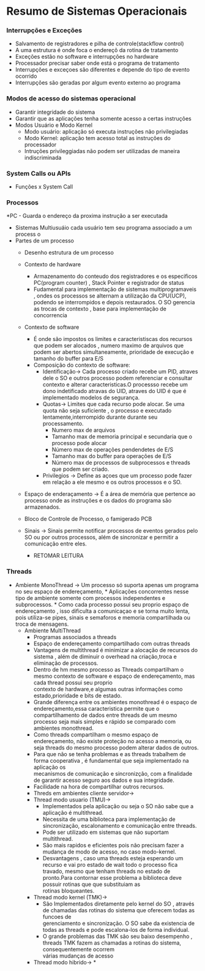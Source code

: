 # Resumo de Sistemas Operacionais 

### Interrupções e Exceções 
 * Salvamento de registradores e pilha de controle(stackflow control)	
 * A uma estrutura é onde foca o endereçõ da rotina de tratamento  
 * Exceções estão no software e interrupções no hardware  
 * Processador precisar saber onde está o programa de tratamento 
 * Interrupções e exceçoes são diferentes e depende do tipo de evento ocorrido  
 * Interrupções são geradas por algum evento externo ao programa 

### Modos de acesso do sistemas operacional 
* Garantir integridade do sistema 
* Garantir que as aplicações tenha somente acesso a certas instruções  
* Modos Usuário e Modo Kernel 
	* Modo usuário: aplicação só executa instruções não privilegiadas 
	* Modo Kernel: aplicação tem acesso total as instruções do processador 
	* Intruções privileggiadas não podem ser utilizadas de maneira indiscriminada 
 
### System Calls ou APIs 
  * Funções x System Call 
       
### Processos  
  *PC - Guarda o endereço da proxima instrução a ser executada  
  * Sistemas Multiusuáio cada usuário tem seu programa associado a um process o
  * Partes de um processo
	* Desenho estrutura de um processo 
		<Inserir desenho> 
	* Contexto de hardware 
		* Armazenamento do conteudo dos registradores e os especificos  PC(program counter) , Stack Pointer e registrador de status 
		* Fudamental para implementação de sistemas multiprogramaveis , ondes os processos se alternam a utilização da CPU(UCP), 
		podendo se interrompidos e depois restaurados. O SO gerencia as trocas de contexto , base para implementação de concorrencia 
	* Contexto de software 
		* É onde são impostos os limites e caracteristiscas dos recursos que podem ser alocados , numero maximo  de arquivos que podem ser 
		  abertos  simultaneamente, prioridade de execução  e tamanho do buffer para E/S 
		* Composição do contexto de software: 
			* Identificação-> Cada processo criado recebe um PID, atraves dele  o SO e outros processo podem referenciar e consultar contexto e 
			  alterar caracteristicas.O processso recebe um dono indetificado atravas do UID, atraves do UID é que é implementado modelos de segurança.  
			* Quotas-> Limites que cada recurso pode alocar. Se  uma quota não seja suficiente , o processo e executado lentamente,interrompido durante 
			  durante seu processamento.
				* Numero max de arquivos  
				* Tamanho max de memoria principal e secundaria que o processo pode alocar  
				* Número max de operações pendendetes de E/S				
				* Tamanho max do buffer para operações  de E/S
				* Número max de processos de subprocessos e threads que podem ser criado.
			* Privilegios -> Define as açoes que um processo pode fazer em relação  a ele mesmo e os outros processos  e o SO.
	* Espaço de enderaçamento -> É a área de memória que pertence ao processo onde as instruções e os dados do programa são armazenados.
		
	* Bloco de Controle  de Processo, o famigerado PCB  
		<Inserir Desenho do PCB>												
	* Sinais -> Sinais permite notificar processos de eventos gerados pelo SO ou por outros processos, além de sincronizar e permitir a comunicação entre eles.
	 	* RETOMAR LEITURA 

### Threads 
* Ambiente MonoThread -> Um processo só suporta apenas um programa no seu espaço de endereçamento, 
		* Aplicações concorrentes nesse tipo de ambiente somente com processos independentes e subprocessos.
		* Como cada processo possui seu proprio espaço de endereçamento , isso dificulta a comunicaçao e se torna muito lenta, pois utiliza-se 
		  pipes, sinais e semaforos e memoria compartilhada ou troca de mensagens.
	* Ambiente MultiThread 
		* Programas associados a threads 
		* Espaço de endereçamento compartilhado com outras threads 
		* Vantagens de multithread é minimizar a alocação de recursos do sistema , além de diminuir o overhead na criação,troca e eliminação de 
		  processos.
		* Dentro de hm mesmo processo as Threads compartilham o mesmo contexto de software e espaço de endereçamento, mas cada thread possui seu proprio  
		   contexto de hardware,e algumas outras informações como estado,prioridade e bits de estado.
		* Grande diferença entre os ambientes monothread é o espaço de endereçamento,essa caracteristica permite que o compartilhamento de dados entre threads
		  de um mesmo processo seja mais simples e rápido se comparado com ambientes monothread.
		* Como threads compartilham o mesmo espaço de endereçamento, não existe proteção no acesso a memoria, ou seja threads do mesmo processo podem alterar
		  dados de outros. 
		* Para que não se tenha problemas e as threads trabalhem de forma cooperativa , é fundamental que seja implementado na aplicação os  
		  mecanismos de comunicação e sincronizção, com a finalidade de garantir acesso seguro aos dados e sua integridade.
		* Facilidade na hora de compartilhar outros recursos.
		* Threds em ambientes cliente servidor-> 
		* Thread modo usuario (TMU)-> 
			* Implementados pela aplicação ou seja o SO não sabe que a aplicação é multithread. 
			* Necessita de uma biblioteca para implementação de sincronização, escalonamento e comunicação entre threads.
			* Pode ser utilizado em sistemas que não suportam multithread.
			* São mais rapidos e eficientes pois não precisam fazer a mudança de modo de acesso, no caso modo-kernel.
			* Desvantagens , caso uma threads esteja esperando um recurso e vai pro estado de wait todo o processo fica travado, mesmo 
			  que tenham threads no estado de pronto.Para contornar esse problema a biblioteca deve possuir rotinas que que substituiam as  	
			  rotinas bloqueantes. 
		* Thread modo kernel (TMK)->
			* São Implementados diretamente pelo kernel do SO , através de chamadas das rotinas do sistema  que oferecem todas as funcoes de  
				gerenciamento e sincronização. O SO sabe da existencia de todas as threads e pode escalona-los de forma individual. 
			* O grande problemas das TMK são seu baixo desempenho , threads TMK fazem as chamadas a rotinas do sistema, consequentemente ocorrem  
			  várias mudanças de acesso 
		* Thread modo hibrido->
			* 
